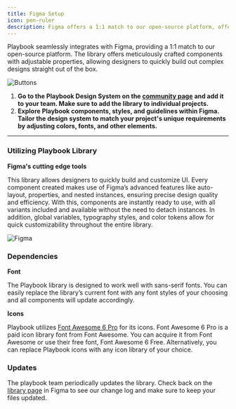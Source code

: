 ```yaml
---
title: Figma Setup
icon: pen-ruler
description: Figma offers a 1:1 match to our open-source platform, offering components with customizable properties.
---
```


Playbook seamlessly integrates with Figma, providing a 1:1 match to our open-source platform. The library offers meticulously crafted components with adjustable properties, allowing designers to quickly build out complex designs straight out of the box.

![Buttons](https://github.com/powerhome/playbook/assets/146777111/bc4d0c48-b934-4e5a-9f16-9402489c0844)

1. **Go to the Playbook Design System on the [community page](https://www.figma.com/community/file/1320084191991515570/playbook-design-system) and add it to your team. Make sure to add the library to individual projects.**  
2. **Explore Playbook components, styles, and guidelines within Figma. Tailor the design system to match your project's unique requirements by adjusting colors, fonts, and other elements.**

---

### Utilizing Playbook Library 

**Figma's cutting edge tools**

This library allows designers to quickly build and customize UI. Every component created makes use of Figma’s advanced features like auto-layout, properties, and nested instances, ensuring precise design quality and efficiency. With this, components are instantly ready to use, with all variants included and available without the need to detach instances. In addition, global variables, typography styles, and color tokens allow for quick customizability throughout the entire library.

![Figma](https://github.com/powerhome/playbook/assets/146777111/32a66f5a-b9b1-4952-97c6-2df76093e3e1)

### Dependencies

**Font** 

The Playbook library is designed to work well with sans-serif fonts. You can easily replace the library’s current font with any font styles of your choosing and all components will update accordingly.

**Icons**

Playbook utilizes [Font Awesome 6 Pro](https://fontawesome.com/icons) for its icons. Font Awesome 6 Pro is a paid icon library font from Font Awesome. You can acquire it from Font Awesome or use their free font, Font Awesome 6 Free. Alternatively, you can replace Playbook icons with any icon library of your choice.

### Updates

The playbook team periodically updates the library. Check back on the [library page](https://www.figma.com/file/Zj4FIeaa9fyMn2LcuL15hG/Playbook-Design-System-Library?type=design&node-id=2835%3A3797&mode=design&t=IULi1xCo6qxrxM2H-1) in Figma to see our change log and make sure to keep your files updated.
